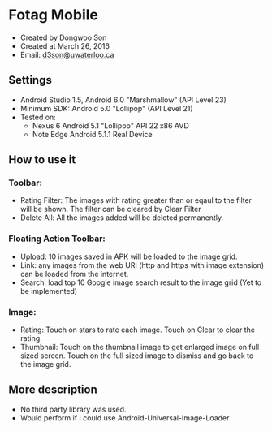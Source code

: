 Fotag Mobile
======
- Created by Dongwoo Son
- Created at March 26, 2016
- Email: d3son@uwaterloo.ca

Settings
-------------------
- Android Studio 1.5, Android 6.0 "Marshmallow" (API Level 23)
- Minimum SDK: Android 5.0 "Lollipop" (API Level 21)
- Tested on:
    - Nexus 6 Android 5.1 "Lollipop" API 22 x86 AVD
    - Note Edge Android 5.1.1 Real Device

How to use it
-------------
### Toolbar:
- Rating Filter:
    The images with rating greater than or eqaul to the filter will be shown.
    The filter can be cleared by Clear Filter
- Delete All:
    All the images added will be deleted permanently.
    
### Floating Action Toolbar:
- Upload: 10 images saved in APK will be loaded to the image grid.
- Link: any images from the web URI (http and https with image extension) can be loaded from the internet.
- Search: load top 10 Google image search result to the image grid (Yet to be implemented)

### Image:
- Rating: Touch on stars to rate each image. Touch on Clear to clear the rating.
- Thumbnail:
    Touch on the thumbnail image to get enlarged image on full sized screen.
    Touch on the full sized image to dismiss and go back to the image grid.

More description
----------------
- No third party library was used.
- Would perform if I could use Android-Universal-Image-Loader